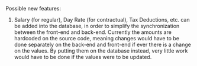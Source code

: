Possible new features:

1. Salary (for regular), Day Rate (for contractual), Tax Deductions, etc. can be added into the database, in order to simplify the synchronization between the front-end and back-end. Currently the amounts are hardcoded on the source code, meaning changes would have to be done separately on the back-end and front-end if ever there is a change on the values. By putting them on the database instead, very little work would have to be done if the values were to be updated.
